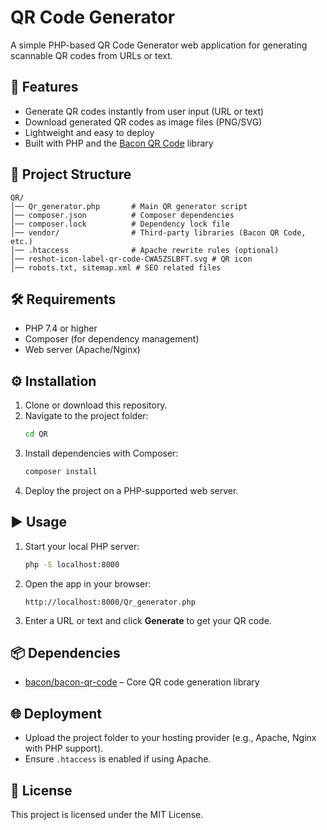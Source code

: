 # QR Code Generator

A simple PHP-based QR Code Generator web application for generating scannable QR codes from URLs or text.

## 🚀 Features
- Generate QR codes instantly from user input (URL or text)
- Download generated QR codes as image files (PNG/SVG)
- Lightweight and easy to deploy
- Built with PHP and the [Bacon QR Code](https://github.com/Bacon/BaconQrCode) library

## 📂 Project Structure
```
QR/
│── Qr_generator.php       # Main QR generator script
│── composer.json          # Composer dependencies
│── composer.lock          # Dependency lock file
│── vendor/                # Third-party libraries (Bacon QR Code, etc.)
│── .htaccess              # Apache rewrite rules (optional)
│── reshot-icon-label-qr-code-CWA5ZSLBFT.svg # QR icon
│── robots.txt, sitemap.xml # SEO related files
```

## 🛠️ Requirements
- PHP 7.4 or higher
- Composer (for dependency management)
- Web server (Apache/Nginx)

## ⚙️ Installation
1. Clone or download this repository.
2. Navigate to the project folder:
   ```bash
   cd QR
   ```
3. Install dependencies with Composer:
   ```bash
   composer install
   ```
4. Deploy the project on a PHP-supported web server.

## ▶️ Usage
1. Start your local PHP server:
   ```bash
   php -S localhost:8000
   ```
2. Open the app in your browser:
   ```
   http://localhost:8000/Qr_generator.php
   ```
3. Enter a URL or text and click **Generate** to get your QR code.

## 📦 Dependencies
- [bacon/bacon-qr-code](https://github.com/Bacon/BaconQrCode) – Core QR code generation library

## 🌐 Deployment
- Upload the project folder to your hosting provider (e.g., Apache, Nginx with PHP support).
- Ensure `.htaccess` is enabled if using Apache.

## 📜 License
This project is licensed under the MIT License.
